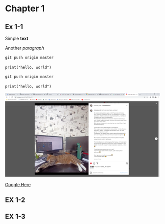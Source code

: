 # Chapter 1
 
## Ex 1-1

Simple **text**

Another *paragraph*

```
git push origin master

print('hello, world")
```

~~~
git push origin master

print('hello, world")
~~~


![attendees](screenshots/attendees_1.png)

[Google Here](https://www.google.com/)

## EX 1-2


## EX 1-3